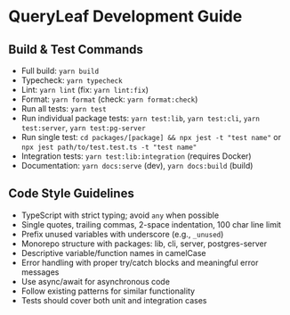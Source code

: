 # QueryLeaf Development Guide

## Build & Test Commands
- Full build: `yarn build`
- Typecheck: `yarn typecheck`
- Lint: `yarn lint` (fix: `yarn lint:fix`)
- Format: `yarn format` (check: `yarn format:check`)
- Run all tests: `yarn test`
- Run individual package tests: `yarn test:lib`, `yarn test:cli`, `yarn test:server`, `yarn test:pg-server`
- Run single test: `cd packages/[package] && npx jest -t "test name"` or `npx jest path/to/test.test.ts -t "test name"`
- Integration tests: `yarn test:lib:integration` (requires Docker)
- Documentation: `yarn docs:serve` (dev), `yarn docs:build` (build)

## Code Style Guidelines
- TypeScript with strict typing; avoid `any` when possible
- Single quotes, trailing commas, 2-space indentation, 100 char line limit
- Prefix unused variables with underscore (e.g., `_unused`)
- Monorepo structure with packages: lib, cli, server, postgres-server
- Descriptive variable/function names in camelCase
- Error handling with proper try/catch blocks and meaningful error messages
- Use async/await for asynchronous code
- Follow existing patterns for similar functionality
- Tests should cover both unit and integration cases